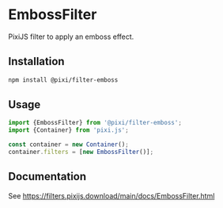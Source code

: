 # EmbossFilter

PixiJS filter to apply an emboss effect.

## Installation

```bash
npm install @pixi/filter-emboss
```

## Usage

```js
import {EmbossFilter} from '@pixi/filter-emboss';
import {Container} from 'pixi.js';

const container = new Container();
container.filters = [new EmbossFilter()];
```

## Documentation

See https://filters.pixijs.download/main/docs/EmbossFilter.html